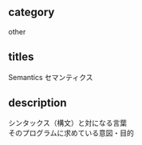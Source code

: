 ## category

other

## titles

Semantics
セマンティクス

## description

シンタックス（構文）と対になる言葉  
そのプログラムに求めている意図・目的
